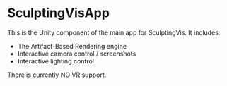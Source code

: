 # SculptingVisApp

This is the Unity component of the main app for SculptingVis. It includes:

- The Artifact-Based Rendering engine
- Interactive camera control / screenshots
- Interactive lighting control


There is currently NO VR support.